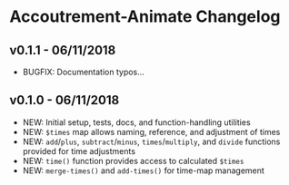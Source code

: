 Accoutrement-Animate Changelog
==============================

v0.1.1 - 06/11/2018
-------------------
- BUGFIX: Documentation typos…

v0.1.0 - 06/11/2018
-------------------
- NEW: Initial setup, tests, docs, and function-handling utilities
- NEW: `$times` map allows naming, reference, and adjustment of times
- NEW: `add`/`plus`, `subtract`/`minus`, `times`/`multiply`, and `divide`
  functions provided for time adjustments
- NEW: `time()` function provides access to calculated `$times`
- NEW: `merge-times()` and `add-times()` for time-map management
